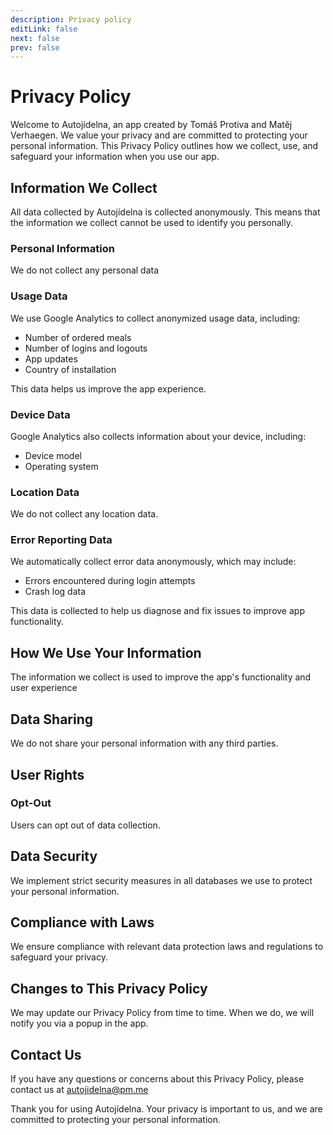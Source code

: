 ```yaml
---
description: Privacy policy
editLink: false
next: false
prev: false
---
```


# Privacy Policy

Welcome to Autojídelna, an app created by Tomáš Protiva and Matěj Verhaegen. We value your privacy and are committed to protecting your personal information. This Privacy Policy outlines how we collect, use, and safeguard your information when you use our app.

## Information We Collect

All data collected by Autojídelna is collected anonymously. This means that the information we collect cannot be used to identify you personally.

### Personal Information

We do not collect any personal data

### Usage Data

We use Google Analytics to collect anonymized usage data, including:

- Number of ordered meals
- Number of logins and logouts
- App updates
- Country of installation

This data helps us improve the app experience.

### Device Data

Google Analytics also collects information about your device, including:

- Device model
- Operating system

### Location Data

We do not collect any location data.

### Error Reporting Data

We automatically collect error data anonymously, which may include:

- Errors encountered during login attempts
- Crash log data

This data is collected to help us diagnose and fix issues to improve app functionality.

## How We Use Your Information

The information we collect is used to improve the app's functionality and user experience

## Data Sharing

We do not share your personal information with any third parties.

## User Rights

### Opt-Out

Users can opt out of data collection.

## Data Security

We implement strict security measures in all databases we use to protect your personal information.

## Compliance with Laws

We ensure compliance with relevant data protection laws and regulations to safeguard your privacy.

## Changes to This Privacy Policy

We may update our Privacy Policy from time to time. When we do, we will notify you via a popup in the app.

## Contact Us

If you have any questions or concerns about this Privacy Policy, please contact us at [autojidelna\@pm.me][e-mail]

Thank you for using Autojídelna. Your privacy is important to us, and we are committed to protecting your personal information.

<!-- Links -->

[e-mail]: mailto:autojidelna@pm.me?subject=Privacy%20Policy%20Concerns
